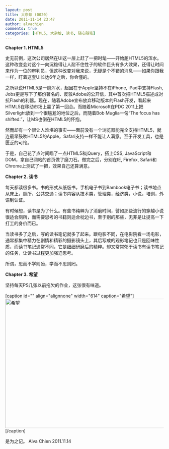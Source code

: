 ```yaml
---
layout: post
title: 大杂烩 (0020)
date: 2011-11-14 23:47
author: alvachien
comments: true
categories: [HTML5, 大杂烩, 读书, 随心随笔]
---
```

**Chapter 1. HTML5**

史无前例，这次公司居然在UI这一层上赶了一把时髦——开始趟HTML5的浑水。这种改变会对这个一向沉稳得让人耐不住性子的软件巨头有多大效果，还得让时间来作为一位的审判员，但这种改变对我来说，无疑是个不错的消息——如果你跟我一样，盯着这套UI长达6年之后，你会懂的。

之所以说HTML5是一趟浑水，起因在于Apple坚持不在iPhone, iPad中支持Flash, Jobs更是写下了那份著名的、反驳Adobe的公开信，其中首次把HTML5描述成对抗Flash的利器。现在，随着Adobe宣布放弃移动版本的Flash开发，看起来HTML5在移动市场上赢了第一回合。而随着Microsoft在PDC 2011上把Silverlight放到一个很尴尬的地位之后，而随着Bob Muglia一句“The focus has shifted.”，让MS也倒在HTML5的怀抱。

然而却有一个很让人难堪的事实——面前没有一个浏览器能完全支持HTML5，就连最早鼓吹HTML5的Apple，Safari支持一样不能让人满意。至于开发工具，也是匮乏的可怜。

于是，自己花了点时间瞄了一点HTML5和jQuery，搭上CSS, JavaScript和DOM，拿自己网站的首页做了磨刀石。做完之后，分别在IE, Firefox, Safari和Chrome上测试了一把，效果自己还算满意。

**Chapter 2. 读书**

每天都读很多书。书的形式从纸版书，手机电子书到Bambook电子书；读书地点从床上，厕所，公共交通；读书内容从技术类，管理类，经济类，小说，培训，外语到认证。

有时候想，读书是为了什么。有些书纯粹为了消磨时间，譬如那些流行的穿越小说很适合厕所，而需要思考的书籍则适合枕边书，至于别的那些，无非是让提高一下打工的身价而已。

当读书多了之后，写的读书笔记就多了起来。跟电影不同，在电影院看一场电影，通常都集中精力在剧情和精彩的摄影镜头上，其后写成的观影笔记也只是回味性质，而读书笔记通常不同，它是细细研磨后的精粹。却又常常郁于读书有读书笔记的任务，让读书过程更加强迫思考。

所谓，思而不学则殆，学而不思则罔。

**Chapter 3. 希望**

坚持每天PS几张以前拖欠的作业，这张很有味道。

[caption id="" align="alignnone" width="614" caption="希望"]<img class="   " title="希望" src="http://farm7.static.flickr.com/6227/6343700327_608abc0102_b.jpg" alt="希望" width="614" height="410" />[/caption]

是为之记。
Alva Chien
2011.11.14
